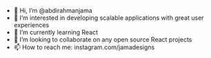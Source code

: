 - 👋 Hi, I’m @abdirahmanjama
- 👀 I’m interested in developing scalable applications with great user experiences
- 🌱 I’m currently learning React
- 💞️ I’m looking to collaborate on any open source React projects 
- 📫 How to reach me: instagram.com/jamadesigns 

<!---
abdirahmanjama/abdirahmanjama is a ✨ special ✨ repository because its `README.md` (this file) appears on your GitHub profile.
You can click the Preview link to take a look at your changes.
--->
